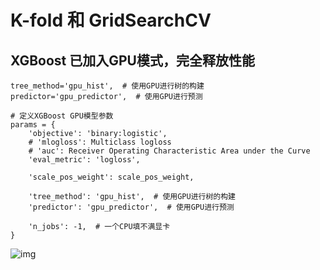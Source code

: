 # K-fold 和 GridSearchCV

## XGBoost 已加入GPU模式，完全释放性能

```python3
tree_method='gpu_hist',  # 使用GPU进行树的构建
predictor='gpu_predictor',  # 使用GPU进行预测
```

```python3
# 定义XGBoost GPU模型参数
params = {
    'objective': 'binary:logistic',
    # 'mlogloss': Multiclass logloss
    # 'auc': Receiver Operating Characteristic Area under the Curve
    'eval_metric': 'logloss',
    
    'scale_pos_weight': scale_pos_weight,

    'tree_method': 'gpu_hist',  # 使用GPU进行树的构建
    'predictor': 'gpu_predictor',  # 使用GPU进行预测
    
    'n_jobs': -1,  # 一个CPU填不满显卡
}
```

![img](100%20GPU.png)
